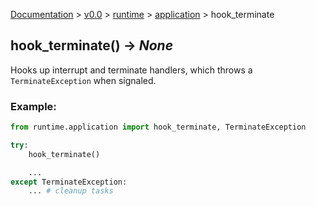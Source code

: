 [Documentation](/docs/documentation.md) >
 [v0.0](/docs/0.0/version.md) >
  [runtime](/docs/0.0/runtime/module.md) >
   [application](/docs/0.0/runtime/application/module.md) >
    hook_terminate

## hook_terminate() -> _None_

Hooks up interrupt and terminate handlers, which throws a `TerminateException` when signaled.

### Example:

```python
from runtime.application import hook_terminate, TerminateException

try:
    hook_terminate()

    ...
except TerminateException:
    ... # cleanup tasks
```